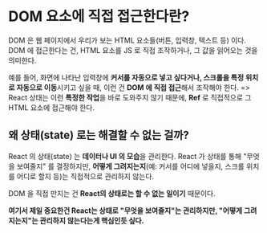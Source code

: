 DOM 요소에 직접 접근한다란?
===
DOM 은 웹 페이지에서 우리가 보는 HTML 요소들(버튼, 입력창, 텍스트 등) 이다. DOM 에 접근한다는 건, HTML 요소를 JS 로 직접 조작하거나, 그 값을 읽어오는 것을 의미한다.

예를 들어, 화면에 나타난 입력창에 **커서를 자동으로 넣고 싶다거나, 스크롤을 특정 위치로 자동으로 이동**시키고 싶을 때, 이런 건 **DOM 에 직접 접근**해서 조작해야 한다. => React 상태는 이런 **특정한 작업**을 바로 도와주지 않기 때문에, **Ref** 로 직접적으로 그 HTML 요소에 접근해야 한다.

## 왜 상태(state) 로는 해결할 수 없는 걸까?
React 의 상태(state) 는 **데이터나 UI 의 모습**을 관리한다. React 가 상태를 통해 "무엇을 보여줄지" 를 결정하지만, **어떻게 그려지는지**(예: 커서를 어디에 넣을지, 스크롤 위치를 어디로 할지 등)는 직접적으로 관리하지 않는다.

DOM 을 직접 만지는 건 **React의 상태로는 할 수 없는 일이기** 때문이다.

**여기서 제일 중요한건 React는 상태로 "무엇을 보여줄지"는 관리하지만, "어떻게 그려지는지"는 관리하지 않는다는게 핵심인듯 싶다.**